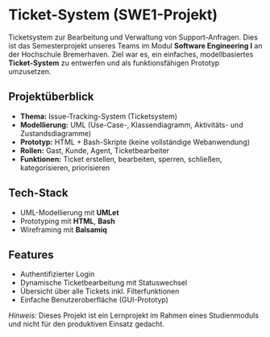 #  Ticket-System (SWE1-Projekt)

Ticketsystem zur Bearbeitung und Verwaltung von Support-Anfragen.
Dies ist das Semesterprojekt unseres Teams im Modul **Software Engineering I** an der Hochschule Bremerhaven. Ziel war es, ein einfaches, modellbasiertes **Ticket-System** zu entwerfen und als funktionsfähigen Prototyp umzusetzen.

## Projektüberblick

- **Thema:** Issue-Tracking-System (Ticketsystem)
- **Modellierung:** UML (Use-Case-, Klassendiagramm, Aktivitäts- und Zustandsdiagramme)
- **Prototyp:** HTML + Bash-Skripte (keine vollständige Webanwendung)
- **Rollen:** Gast, Kunde, Agent, Ticketbearbeiter
- **Funktionen:** Ticket erstellen, bearbeiten, sperren, schließen, kategorisieren, priorisieren

## Tech-Stack

- UML-Modellierung mit **UMLet**
- Prototyping mit **HTML**, **Bash**
- Wireframing mit **Balsamiq**

## Features

- Authentifizierter Login
- Dynamische Ticketbearbeitung mit Statuswechsel
- Übersicht über alle Tickets inkl. Filterfunktionen
- Einfache Benutzeroberfläche (GUI-Prototyp)

*Hinweis:* Dieses Projekt ist ein Lernprojekt im Rahmen eines Studienmoduls und nicht für den produktiven Einsatz gedacht.
